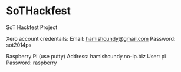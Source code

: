 SoTHackfest
===========

SoT Hackfest Project

Xero account credentails:
Email: hamishcundy@gmail.com
Password: sot2014ps

Raspberry Pi (use putty)
Address: hamishcundy.no-ip.biz
User: pi
Password: raspberry
